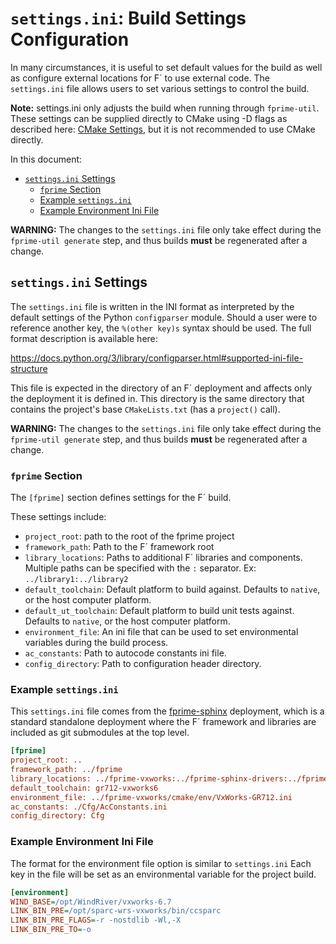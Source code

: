 # `settings.ini`: Build Settings Configuration

In many circumstances, it is useful to set default values for the build as well as configure external
locations for F´ to use external code. The `settings.ini` file allows users to set various settings
to control the build.

**Note:** settings.ini only adjusts the build when running through `fprime-util`. These settings can
be supplied directly to CMake using -D flags as described here: [CMake
Settings](../dev/cmake-settings.md), but it is not recommended to use CMake directly.

In this document:
- [`settings.ini` Settings](#settingsini-settings)
    - [`fprime` Section](#fprime-section)
    - [Example `settings.ini`](#example-settingsini)
    - [Example Environment Ini File](#example-environment-ini-file)

**WARNING:** The changes to the `settings.ini` file only take effect during the `fprime-util
generate` step, and thus builds **must** be regenerated after a change.

## `settings.ini` Settings

The `settings.ini` file is written in the INI format as interpreted by the default settings of the
Python `configparser` module. Should a user were to reference another key, the `%(other key)s` syntax should be used. The full format description is available here:

https://docs.python.org/3/library/configparser.html#supported-ini-file-structure

This file is expected in the directory of an F´ deployment and affects only the deployment it is
defined in. This directory is the same directory that contains the project's base `CMakeLists.txt`
(has a `project()` call).

**WARNING:** The changes to the `settings.ini` file only take effect during the `fprime-util
generate` step, and thus builds **must** be regenerated after a change.

### `fprime` Section

The `[fprime]` section defines settings for the F´ build.

These settings include:

- `project_root`: path to the root of the fprime project
- `framework_path`: Path to the F´ framework root
- `library_locations`: Paths to additional F´ libraries and components. Multiple paths can be
  specified with the `:` separator. Ex: `../library1:../library2`
- `default_toolchain`: Default platform to build against. Defaults to `native`, or the host
  computer platform.
- `default_ut_toolchain`: Default platform to build unit tests against. Defaults to `native`, or the host
  computer platform.
- `environment_file`: An ini file that can be used to set environmental variables during the build
  process.
- `ac_constants`: Path to autocode constants ini file.
- `config_directory`: Path to configuration header directory.

### Example `settings.ini`

This `settings.ini` file comes from the [fprime-sphinx](https://github.com/fprime-community/fprime-sphinx)
deployment, which is a standard standalone deployment where the F´ framework and libraries are included
as git submodules at the top level.

```ini
[fprime]
project_root: ..
framework_path: ../fprime
library_locations: ../fprime-vxworks:../fprime-sphinx-drivers:../fprime-jplffs
default_toolchain: gr712-vxworks6
environment_file: ../fprime-vxworks/cmake/env/VxWorks-GR712.ini
ac_constants: ./Cfg/AcConstants.ini
config_directory: Cfg
```

### Example Environment Ini File

The format for the environment file option is similar to `settings.ini`
Each key in the file will be set as an environmental variable for the project build.

```ini
[environment]
WIND_BASE=/opt/WindRiver/vxworks-6.7
LINK_BIN_PRE=/opt/sparc-wrs-vxworks/bin/ccsparc
LINK_BIN_PRE_FLAGS=-r -nostdlib -Wl,-X
LINK_BIN_PRE_TO=-o
```